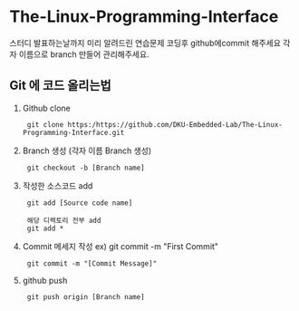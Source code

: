 # The-Linux-Programming-Interface
스터디 발표하는날까지 미리 알려드린 연습문제 코딩후 github에commit 해주세요
각자 이름으로 branch 만들어 관리해주세요.

## Git 에 코드 올리는법

1. Github clone

		git clone https:/https://github.com/DKU-Embedded-Lab/The-Linux-Programming-Interface.git 

2. Branch 생성 (각자 이름 Branch 생성) 

		git checkout -b [Branch name]

3. 작성한 소스코드 add

		git add [Source code name]
 	
		해당 디렉토리 전부 add
		git add *

4. Commit 메세지 작성 ex) git commit -m "First Commit"

		git commit -m "[Commit Message]"

5. github push

		git push origin [Branch name]
